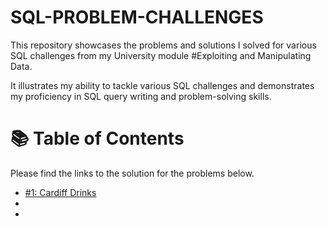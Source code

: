 # SQL-PROBLEM-CHALLENGES

This repository showcases the problems and solutions I solved for various SQL challenges from my University module #Exploiting and Manipulating Data.

It illustrates my ability to tackle various SQL challenges and demonstrates my proficiency in SQL query writing and problem-solving skills.

# 📚 Table of Contents

Please find the links to the solution for the problems below. 
  - [#1: Cardiff Drinks](https://github.com/luca28-04/SQL-PROBLEM-CHALLENGES/tree/main/Cardiff%20Drinks)
  -
  -

